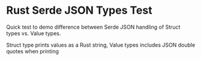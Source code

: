 # Rust Serde JSON Types Test

Quick test to demo difference between Serde JSON handling of Struct types vs. Value types.

Struct type prints values as a Rust string, Value types includes JSON double quotes when printing
